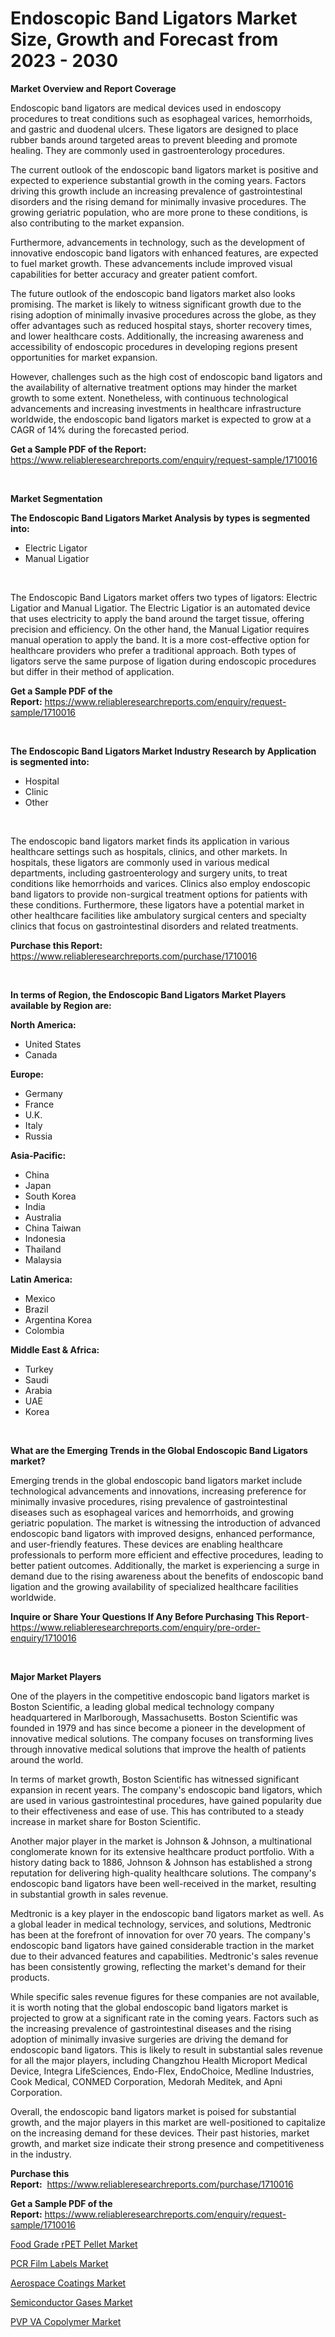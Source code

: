<p><h1>Endoscopic Band Ligators Market Size, Growth and Forecast from 2023 - 2030</h1></p><p><strong>Market Overview and Report Coverage</strong></p>
<p><p>Endoscopic band ligators are medical devices used in endoscopy procedures to treat conditions such as esophageal varices, hemorrhoids, and gastric and duodenal ulcers. These ligators are designed to place rubber bands around targeted areas to prevent bleeding and promote healing. They are commonly used in gastroenterology procedures.</p><p>The current outlook of the endoscopic band ligators market is positive and expected to experience substantial growth in the coming years. Factors driving this growth include an increasing prevalence of gastrointestinal disorders and the rising demand for minimally invasive procedures. The growing geriatric population, who are more prone to these conditions, is also contributing to the market expansion.</p><p>Furthermore, advancements in technology, such as the development of innovative endoscopic band ligators with enhanced features, are expected to fuel market growth. These advancements include improved visual capabilities for better accuracy and greater patient comfort.</p><p>The future outlook of the endoscopic band ligators market also looks promising. The market is likely to witness significant growth due to the rising adoption of minimally invasive procedures across the globe, as they offer advantages such as reduced hospital stays, shorter recovery times, and lower healthcare costs. Additionally, the increasing awareness and accessibility of endoscopic procedures in developing regions present opportunities for market expansion.</p><p>However, challenges such as the high cost of endoscopic band ligators and the availability of alternative treatment options may hinder the market growth to some extent. Nonetheless, with continuous technological advancements and increasing investments in healthcare infrastructure worldwide, the endoscopic band ligators market is expected to grow at a CAGR of 14% during the forecasted period.</p></p>
<p><strong>Get a Sample PDF of the Report:</strong> <a href="https://www.reliableresearchreports.com/enquiry/request-sample/1710016">https://www.reliableresearchreports.com/enquiry/request-sample/1710016</a></p>
<p>&nbsp;</p>
<p><strong>Market Segmentation</strong></p>
<p><strong>The Endoscopic Band Ligators Market Analysis by types is segmented into:</strong></p>
<p><ul><li>Electric Ligator</li><li>Manual Ligatior</li></ul></p>
<p>&nbsp;</p>
<p><p>The Endoscopic Band Ligators market offers two types of ligators: Electric Ligatior and Manual Ligatior. The Electric Ligatior is an automated device that uses electricity to apply the band around the target tissue, offering precision and efficiency. On the other hand, the Manual Ligatior requires manual operation to apply the band. It is a more cost-effective option for healthcare providers who prefer a traditional approach. Both types of ligators serve the same purpose of ligation during endoscopic procedures but differ in their method of application.</p></p>
<p><strong>Get a Sample PDF of the Report:</strong>&nbsp;<a href="https://www.reliableresearchreports.com/enquiry/request-sample/1710016">https://www.reliableresearchreports.com/enquiry/request-sample/1710016</a></p>
<p>&nbsp;</p>
<p><strong>The Endoscopic Band Ligators Market Industry Research by Application is segmented into:</strong></p>
<p><ul><li>Hospital</li><li>Clinic</li><li>Other</li></ul></p>
<p>&nbsp;</p>
<p><p>The endoscopic band ligators market finds its application in various healthcare settings such as hospitals, clinics, and other markets. In hospitals, these ligators are commonly used in various medical departments, including gastroenterology and surgery units, to treat conditions like hemorrhoids and varices. Clinics also employ endoscopic band ligators to provide non-surgical treatment options for patients with these conditions. Furthermore, these ligators have a potential market in other healthcare facilities like ambulatory surgical centers and specialty clinics that focus on gastrointestinal disorders and related treatments.</p></p>
<p><strong>Purchase this Report:</strong>&nbsp; <a href="https://www.reliableresearchreports.com/purchase/1710016">https://www.reliableresearchreports.com/purchase/1710016</a></p>
<p>&nbsp;</p>
<p><strong>In terms of Region, the Endoscopic Band Ligators Market Players available by Region are:</strong></p>
<p>
    <p> <strong> North America: </strong>
        <ul>
            <li>United States</li>
            <li>Canada</li>
        </ul>
        </p> 
    <p> <strong> Europe: </strong>
        <ul>
            <li>Germany</li>
            <li>France</li>
            <li>U.K.</li>
            <li>Italy</li>
            <li>Russia</li>
        </ul>
        </p> 
    <p> <strong> Asia-Pacific: </strong>
        <ul>
            <li>China</li>
            <li>Japan</li>
            <li>South Korea</li>
            <li>India</li>
            <li>Australia</li>
            <li>China Taiwan</li>
            <li>Indonesia</li>
            <li>Thailand</li>
            <li>Malaysia</li>
        </ul>
        </p> 
    <p> <strong> Latin America: </strong>
        <ul>
            <li>Mexico</li>
            <li>Brazil</li>
            <li>Argentina Korea</li>
            <li>Colombia</li>
        </ul>
        </p> 
    <p> <strong> Middle East & Africa: </strong>
        <ul>
            <li>Turkey</li>
            <li>Saudi</li>
            <li>Arabia</li>
            <li>UAE</li>
            <li>Korea</li>
        </ul>
    </p>
    </p>
<p>&nbsp;</p>
<p><strong>What are the Emerging Trends in the Global Endoscopic Band Ligators market?</strong></p>
<p><p>Emerging trends in the global endoscopic band ligators market include technological advancements and innovations, increasing preference for minimally invasive procedures, rising prevalence of gastrointestinal diseases such as esophageal varices and hemorrhoids, and growing geriatric population. The market is witnessing the introduction of advanced endoscopic band ligators with improved designs, enhanced performance, and user-friendly features. These devices are enabling healthcare professionals to perform more efficient and effective procedures, leading to better patient outcomes. Additionally, the market is experiencing a surge in demand due to the rising awareness about the benefits of endoscopic band ligation and the growing availability of specialized healthcare facilities worldwide.</p></p>
<p><strong>Inquire or Share Your Questions If Any Before Purchasing This Report</strong>- <a href="https://www.reliableresearchreports.com/enquiry/pre-order-enquiry/1710016">https://www.reliableresearchreports.com/enquiry/pre-order-enquiry/1710016</a></p>
<p>&nbsp;</p>
<p><strong>Major Market Players</strong></p>
<p><p>One of the players in the competitive endoscopic band ligators market is Boston Scientific, a leading global medical technology company headquartered in Marlborough, Massachusetts. Boston Scientific was founded in 1979 and has since become a pioneer in the development of innovative medical solutions. The company focuses on transforming lives through innovative medical solutions that improve the health of patients around the world.</p><p>In terms of market growth, Boston Scientific has witnessed significant expansion in recent years. The company's endoscopic band ligators, which are used in various gastrointestinal procedures, have gained popularity due to their effectiveness and ease of use. This has contributed to a steady increase in market share for Boston Scientific.</p><p>Another major player in the market is Johnson & Johnson, a multinational conglomerate known for its extensive healthcare product portfolio. With a history dating back to 1886, Johnson & Johnson has established a strong reputation for delivering high-quality healthcare solutions. The company's endoscopic band ligators have been well-received in the market, resulting in substantial growth in sales revenue.</p><p>Medtronic is a key player in the endoscopic band ligators market as well. As a global leader in medical technology, services, and solutions, Medtronic has been at the forefront of innovation for over 70 years. The company's endoscopic band ligators have gained considerable traction in the market due to their advanced features and capabilities. Medtronic's sales revenue has been consistently growing, reflecting the market's demand for their products.</p><p>While specific sales revenue figures for these companies are not available, it is worth noting that the global endoscopic band ligators market is projected to grow at a significant rate in the coming years. Factors such as the increasing prevalence of gastrointestinal diseases and the rising adoption of minimally invasive surgeries are driving the demand for endoscopic band ligators. This is likely to result in substantial sales revenue for all the major players, including Changzhou Health Microport Medical Device, Integra LifeSciences, Endo-Flex, EndoChoice, Medline Industries, Cook Medical, CONMED Corporation, Medorah Meditek, and Apni Corporation.</p><p>Overall, the endoscopic band ligators market is poised for substantial growth, and the major players in this market are well-positioned to capitalize on the increasing demand for these devices. Their past histories, market growth, and market size indicate their strong presence and competitiveness in the industry.</p></p>
<p><strong>Purchase this Report:</strong>&nbsp;&nbsp;<a href="https://www.reliableresearchreports.com/purchase/1710016">https://www.reliableresearchreports.com/purchase/1710016</a></p>
<p></p>
<p><strong>Get a Sample PDF of the Report:</strong>&nbsp;<a href="https://www.reliableresearchreports.com/enquiry/request-sample/1710016">https://www.reliableresearchreports.com/enquiry/request-sample/1710016</a></p>
<p><p><a href="https://medium.com/@ransomjohns101/food-grade-rpet-pellet-market-the-key-to-successful-business-strategy-forecast-till-2030-cff924d87da0">Food Grade rPET Pellet Market</a></p><p><a href="https://medium.com/@soloncarter2662/decoding-pcr-film-labels-market-metrics-market-share-trends-and-growth-patterns-85406ac8b0c7">PCR Film Labels Market</a></p><p><a href="https://www.linkedin.com/pulse/aerospace-coatings-market-research-report-unlocks-analysis-oawac/">Aerospace Coatings Market</a></p><p><a href="https://www.linkedin.com/pulse/semiconductor-gases-market-size-share-global-analysis-63eve/">Semiconductor Gases Market</a></p><p><a href="https://www.linkedin.com/pulse/pvp-va-copolymer-market-research-report-unlocks-analysis-0ocee/">PVP VA Copolymer Market</a></p></p>